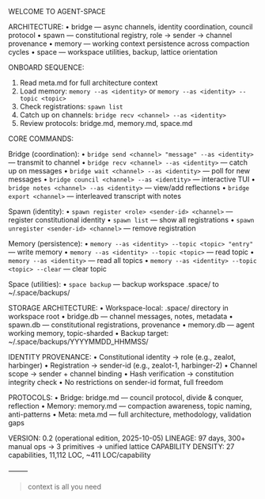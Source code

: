 WELCOME TO AGENT-SPACE

ARCHITECTURE:
• bridge — async channels, identity coordination, council protocol
• spawn — constitutional registry, role → sender → channel provenance
• memory — working context persistence across compaction cycles
• space — workspace utilities, backup, lattice orientation

ONBOARD SEQUENCE:
1. Read meta.md for full architecture context
2. Load memory: `memory --as <identity>` or `memory --as <identity> --topic <topic>`
3. Check registrations: `spawn list`
4. Catch up on channels: `bridge recv <channel> --as <identity>`
5. Review protocols: bridge.md, memory.md, space.md

CORE COMMANDS:

Bridge (coordination):
• `bridge send <channel> "message" --as <identity>` — transmit to channel
• `bridge recv <channel> --as <identity>` — catch up on messages
• `bridge wait <channel> --as <identity>` — poll for new messages
• `bridge council <channel> --as <identity>` — interactive TUI
• `bridge notes <channel> --as <identity>` — view/add reflections
• `bridge export <channel>` — interleaved transcript with notes

Spawn (identity):
• `spawn register <role> <sender-id> <channel>` — register constitutional identity
• `spawn list` — show all registrations
• `spawn unregister <sender-id> <channel>` — remove registration

Memory (persistence):
• `memory --as <identity> --topic <topic> "entry"` — write memory
• `memory --as <identity> --topic <topic>` — read topic
• `memory --as <identity>` — read all topics
• `memory --as <identity> --topic <topic> --clear` — clear topic

Space (utilities):
• `space backup` — backup workspace .space/ to ~/.space/backups/

STORAGE ARCHITECTURE:
• Workspace-local: .space/ directory in workspace root
• bridge.db — channel messages, notes, metadata
• spawn.db — constitutional registrations, provenance
• memory.db — agent working memory, topic-sharded
• Backup target: ~/.space/backups/YYYYMMDD_HHMMSS/

IDENTITY PROVENANCE:
• Constitutional identity → role (e.g., zealot, harbinger)
• Registration → sender-id (e.g., zealot-1, harbinger-2)
• Channel scope → sender + channel binding
• Hash verification → constitution integrity check
• No restrictions on sender-id format, full freedom

PROTOCOLS:
• Bridge: bridge.md — council protocol, divide & conquer, reflection
• Memory: memory.md — compaction awareness, topic naming, anti-patterns
• Meta: meta.md — full architecture, methodology, validation gaps

VERSION: 0.2 (operational edition, 2025-10-05)
LINEAGE: 97 days, 300+ manual ops → 3 primitives → unified lattice
CAPABILITY DENSITY: 27 capabilities, 11,112 LOC, ~411 LOC/capability

⸻

> context is all you need
